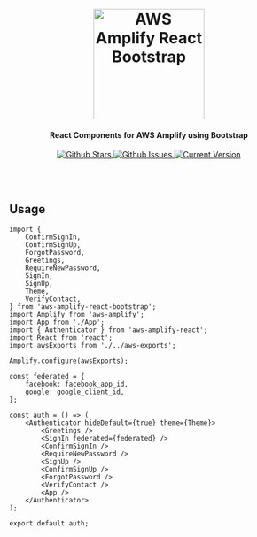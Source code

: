 <h1 align="center">
	<br>
	<!-- http://prefinem.com/simple-icon-generator/#eyJiYWNrZ3JvdW5kQ29sb3IiOiIjMDAzMzY2IiwiYm9yZGVyQ29sb3IiOiIjMzNlMGZmIiwiYm9yZGVyV2lkdGgiOiIwIiwiZXhwb3J0U2l6ZSI6NTEyLCJleHBvcnRpbmciOnRydWUsImZvbnRGYW1pbHkiOiJBbGxlcnRhIFN0ZW5jaWwiLCJmb250UG9zaXRpb24iOiI2MSIsImZvbnRTaXplIjoiMzEiLCJmb250V2VpZ2h0Ijo2MDAsImltYWdlIjoiIiwiaW1hZ2VNYXNrIjoiIiwiaW1hZ2VTaXplIjo1MCwic2hhcGUiOiJoZXhhZ29uMTIwIiwidGV4dCI6IkFBUkIifQ -->
	<a href="https://github.com/Prefinem/aws-amplify-react-bootstrap">
		<img src="https://raw.githubusercontent.com/prefinem/aws-amplify-react-bootstrap/master/logo.svg" alt="AWS Amplify React Bootstrap" width="200">
	</a>
	<br>
</h1>

<h4 align="center">React Components for AWS Amplify using Bootstrap</h4>

<p align="center">
	<a href="https://github.com/Prefinem/aws-amplify-react-bootstrap/stargazers">
		<img src="https://img.shields.io/github/stars/Prefinem/aws-amplify-react-bootstrap.svg" alt="Github Stars">
	</a>
	<a href="https://github.com/Prefinem/aws-amplify-react-bootstrap/issues">
		<img src="https://img.shields.io/github/issues/Prefinem/aws-amplify-react-bootstrap.svg" alt="Github Issues">
	</a>
	<a href="https://github.com/Prefinem/aws-amplify-react-bootstrap">
		<img src="https://img.shields.io/badge/version-1.0.1-green.svg" alt="Current Version">
	</a>
</p>

<br>

<br>

## Usage

	import {
		ConfirmSignIn,
		ConfirmSignUp,
		ForgotPassword,
		Greetings,
		RequireNewPassword,
		SignIn,
		SignUp,
		Theme,
		VerifyContact,
	} from 'aws-amplify-react-bootstrap';
	import Amplify from 'aws-amplify';
	import App from './App';
	import { Authenticator } from 'aws-amplify-react';
	import React from 'react';
	import awsExports from './../aws-exports';

	Amplify.configure(awsExports);

	const federated = {
		facebook: facebook_app_id,
		google: google_client_id,
	};

	const auth = () => (
		<Authenticator hideDefault={true} theme={Theme}>
			<Greetings />
			<SignIn federated={federated} />
			<ConfirmSignIn />
			<RequireNewPassword />
			<SignUp />
			<ConfirmSignUp />
			<ForgotPassword />
			<VerifyContact />
			<App />
		</Authenticator>
	);

	export default auth;
